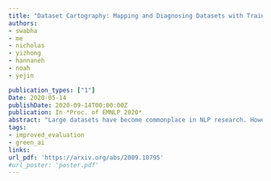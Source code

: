 ```yaml
---
title: "Dataset Cartography: Mapping and Diagnosing Datasets with Training Dynamics"
authors:
- swabha
- me
- nicholas
- yizhong
- hannaneh
- noah
- yejin

publication_types: ["1"]
Date: 2020-05-14
publishDate: 2020-09-14T00:00:00Z
publication: In *Proc. of EMNLP 2020*
abstract: "Large datasets have become commonplace in NLP research. However, the increased emphasis on data quantity has made it challenging to assess the quality of data. We introduce \"Data Maps\"---a model-based tool to characterize and diagnose datasets. We leverage a largely ignored source of information: the behavior of the model on individual instances during training (training dynamics) for building data maps. This yields two intuitive measures for each example---the model's confidence in the true class, and the variability of this confidence across epochs, in a single run of training. Experiments on four datasets show that these model-dependent measures reveal three distinct regions in the data map, each with pronounced characteristics. First, our data maps show the presence of \"ambiguous\" regions with respect to the model, which contribute the most towards out-of-distribution generalization. Second, the most populous regions in the data are \"easy to learn\" for the model, and play an important role in model optimization. Finally, data maps uncover a region with instances that the model finds \"hard to learn\"; these often correspond to labeling errors. Our results indicate that a shift in focus from quantity to quality of data could lead to robust models and improved out-of-distribution generalization."
tags:
- improved_evaluation
- green_ai
links:
url_pdf: 'https://arxiv.org/abs/2009.10795'
#url_poster: 'poster.pdf'
---
```

